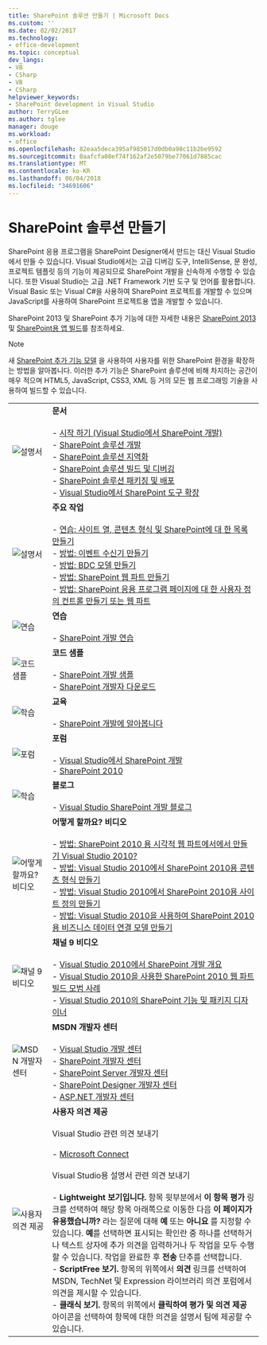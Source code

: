 ```yaml
---
title: SharePoint 솔루션 만들기 | Microsoft Docs
ms.custom: ''
ms.date: 02/02/2017
ms.technology:
- office-development
ms.topic: conceptual
dev_langs:
- VB
- CSharp
- VB
- CSharp
helpviewer_keywords:
- SharePoint development in Visual Studio
author: TerryGLee
ms.author: tglee
manager: douge
ms.workload:
- office
ms.openlocfilehash: 82eaa5deca395af985017d0db0a98c11b2be9592
ms.sourcegitcommit: 0aafcfa08ef74f162af2e5079be77061d7885cac
ms.translationtype: MT
ms.contentlocale: ko-KR
ms.lasthandoff: 06/04/2018
ms.locfileid: "34691606"
---
```

# <a name="create-sharepoint-solutions"></a>SharePoint 솔루션 만들기
  SharePoint 응용 프로그램을 SharePoint Designer에서 만드는 대신 Visual Studio에서 만들 수 있습니다. Visual Studio에서는 고급 디버깅 도구, IntelliSense, 문 완성, 프로젝트 템플릿 등의 기능이 제공되므로 SharePoint 개발을 신속하게 수행할 수 있습니다. 또한 Visual Studio는 고급 .NET Framework 기반 도구 및 언어를 활용합니다. Visual Basic 또는 Visual C#을 사용하여 SharePoint 프로젝트를 개발할 수 있으며 JavaScript를 사용하여 SharePoint 프로젝트용 앱을 개발할 수 있습니다.  
  
 SharePoint 2013 및 SharePoint 추가 기능에 대한 자세한 내용은 [SharePoint 2013](http://msdn.microsoft.com/library/jj162979.aspx) 및 [SharePoint용 앱 빌드](http://msdn.microsoft.com/library/office/apps/jj163230%28v=office.15%29.aspx)를 참조하세요.  
  
> [!NOTE]  
>  새 [SharePoint 추가 기능 모델](https://msdn.microsoft.com/library/office/fp179930.aspx) 을 사용하여 사용자를 위한 SharePoint 환경을 확장하는 방법을 알아봅니다. 이러한 추가 기능은 SharePoint 솔루션에 비해 차지하는 공간이 매우 적으며 HTML5, JavaScript, CSS3, XML 등 거의 모든 웹 프로그래밍 기술을 사용하여 빌드할 수 있습니다.  
  
|||  
|-|-|  
|![설명서](../sharepoint/media/vs-icon-documentation.gif "설명서")|**문서**<br /><br /> -   [시작 하기 &#40;Visual Studio에서 SharePoint 개발&#41;](../sharepoint/getting-started-sharepoint-development-in-visual-studio.md)<br />-   [SharePoint 솔루션 개발](../sharepoint/developing-sharepoint-solutions.md)<br />-   [SharePoint 솔루션 지역화](../sharepoint/localizing-sharepoint-solutions.md)<br />-   [SharePoint 솔루션 빌드 및 디버깅](../sharepoint/building-and-debugging-sharepoint-solutions.md)<br />-   [SharePoint 솔루션 패키징 및 배포](../sharepoint/packaging-and-deploying-sharepoint-solutions.md)<br />-   [Visual Studio에서 SharePoint 도구 확장](../sharepoint/extending-the-sharepoint-tools-in-visual-studio.md)|  
|![설명서](../sharepoint/media/vs-icon-documentation.gif "설명서")|**주요 작업**<br /><br /> -   [연습: 사이트 열, 콘텐츠 형식 및 SharePoint에 대 한 목록 만들기](../sharepoint/walkthrough-create-a-site-column-content-type-and-list-for-sharepoint.md)<br />-   [방법: 이벤트 수신기 만들기](../sharepoint/how-to-create-an-event-receiver.md)<br />-   [방법: BDC 모델 만들기](../sharepoint/how-to-create-a-bdc-model.md)<br />-   [방법: SharePoint 웹 파트 만들기](../sharepoint/how-to-create-a-sharepoint-web-part.md)<br />-   [방법: SharePoint 응용 프로그램 페이지에 대 한 사용자 정의 컨트롤 만들기 또는 웹 파트](../sharepoint/how-to-create-a-user-control-for-a-sharepoint-application-page-or-web-part.md)|  
|![연습](../sharepoint/media/vs-icon-walkthroughs.gif "연습")|**연습**<br /><br /> -   [SharePoint 개발 연습](../sharepoint/sharepoint-development-walkthroughs.md)|  
|![코드 샘플](../sharepoint/media/vs-icon-codesamples.gif "코드 샘플")|**코드 샘플**<br /><br /> -   [SharePoint 개발 샘플](../sharepoint/sharepoint-development-samples.md)<br />-   [SharePoint 개발자 다운로드](http://msdn.microsoft.com/sharepoint/aa905690.aspx)|  
|![학습](../sharepoint/media/vs-icon-training.gif "학습")|**교육**<br /><br /> -   [SharePoint 개발에 알아봅니다](http://msdn.microsoft.com/sharepoint/aa905692.aspx)|  
|![포럼](../sharepoint/media/vs-icon-forums.gif "포럼")|**포럼**<br /><br /> -   [Visual Studio에서 SharePoint 개발](http://social.msdn.microsoft.com/Forums/vssharepointdevelopment/threads)<br />-   [SharePoint 2010](http://social.msdn.microsoft.com/Forums/category/sharepoint2010,sharepoint/)|  
|![학습](../sharepoint/media/vs-icon-training.gif "학습")|**블로그**<br /><br /> -   [Visual Studio SharePoint 개발 블로그](http://blogs.msdn.com/b/vssharepointtoolsblog/)|  
|![어떻게 할까요? 비디오](../sharepoint/media/vs-icon-howdoivideos.gif "어떻게 할까요? 비디오")|**어떻게 할까요? 비디오**<br /><br /> -   [방법: SharePoint 2010 용 시각적 웹 파트에서에서 만들기 Visual Studio 2010?](http://msdn.microsoft.com/vstudio/ff623014.aspx)<br />-   [방법: Visual Studio 2010에서 SharePoint 2010용 콘텐츠 형식 만들기](http://msdn.microsoft.com/vstudio/ff623016.aspx)<br />-   [방법: Visual Studio 2010에서 SharePoint 2010용 사이트 정의 만들기](http://msdn.microsoft.com/vstudio/ff623012.aspx)<br />-   [방법: Visual Studio 2010을 사용하여 SharePoint 2010용 비즈니스 데이터 연결 모델 만들기](http://msdn.microsoft.com/vstudio/ff623022.aspx)|  
|![채널 9 비디오](../sharepoint/media/vs-icon-channel9videos.gif "Channel 9 비디오")|**채널 9 비디오**<br /><br /> -   [Visual Studio 2010에서 SharePoint 개발 개요](http://channel9.msdn.com/posts/funkyonex/Overview-of-SharePoint-Development-in-Visual-Studio-2010/)<br />-   [Visual Studio 2010을 사용한 SharePoint 2010 웹 파트 빌드 모범 사례](http://channel9.msdn.com/posts/funkyonex/Best-Practices-on-Building-SharePoint-2010-Web-Parts-with-Visual-Studio-2010/)<br />-   [Visual Studio 2010의 SharePoint 기능 및 패키지 디자이너](http://channel9.msdn.com/posts/funkyonex/SharePoint-Feature-and-Package-Designers-in-Visual-Studio-2010/)|  
|![MSDN 개발자 센터](../sharepoint/media/vs-icon-msdndevcenter.gif "MSDN 개발자 센터")|**MSDN 개발자 센터**<br /><br /> -   [Visual Studio 개발 센터](http://msdn.microsoft.com/vstudio/default.aspx)<br />-   [SharePoint 개발자 센터](http://msdn.microsoft.com/sharepoint/default.aspx)<br />-   [SharePoint Server 개발자 센터](http://msdn.microsoft.com/office/aa905503.aspx)<br />-   [SharePoint Designer 개발자 센터](http://msdn.microsoft.com/office/bb421303.aspx)<br />-   [ASP.NET 개발자 센터](http://msdn.microsoft.com/aa336522.aspx)|  
|![사용자 의견 제공](../sharepoint/media/vs-icon-feedback.gif "사용자 의견 제공")|**사용자 의견 제공**<br /><br /> Visual Studio 관련 의견 보내기<br /><br /> -   [Microsoft Connect](http://go.microsoft.com/fwlink/?LinkID=150463)<br /><br /> Visual Studio용 설명서 관련 의견 보내기<br /><br /> -   **Lightweight 보기입니다.** 항목 윗부분에서 **이 항목 평가** 링크를 선택하여 해당 항목 아래쪽으로 이동한 다음 **이 페이지가 유용했습니까?** 라는 질문에 대해 **예** 또는 **아니요** 를 지정할 수 있습니다. **예**를 선택하면 표시되는 확인란 중 하나를 선택하거나 텍스트 상자에 추가 의견을 입력하거나 두 작업을 모두 수행할 수 있습니다. 작업을 완료한 후 **전송** 단추를 선택합니다.<br />-   **ScriptFree 보기.** 항목의 위쪽에서 **의견** 링크를 선택하여 MSDN, TechNet 및 Expression 라이브러리 의견 포럼에서 의견을 제시할 수 있습니다.<br />-   **클래식 보기.** 항목의 위쪽에서 **클릭하여 평가 및 의견 제공** 아이콘을 선택하여 항목에 대한 의견을 설명서 팀에 제공할 수 있습니다.|  
  
 